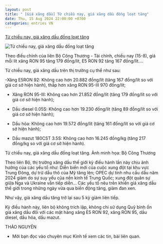 ```yaml
---
layout: post
title: " [Giá xăng dầu] Từ chiều nay, giá xăng dầu đồng loạt tăng"
date: Thu, 15 Aug 2024 22:00:00 +0700
categories: entries VN
---
```

[Từ chiều nay, giá xăng dầu đồng loạt tăng](https://www.qdnd.vn/kinh-te/tin-tuc/tu-chieu-nay-15-8-gia-xang-dau-dong-loat-tang-788774)

![Từ chiều nay, giá xăng dầu đồng loạt tăng](https://file3.qdnd.vn/data/images/0/2024/08/15/upload_2072/img_0397.jpeg?w=400)

Theo điều chỉnh của liên Bộ Công Thương - Tài chính, chiều nay (15-8), giá mỗi lít xăng RON 95 tăng 179 đồng/lít, E5 RON 92 tăng 167 đồng/lít….

Từ chiều nay, giá xăng dầu trên thị trường cụ thể như sau:

-Xăng E5RON 92: Không cao hơn 20.882 đồng/lít (tăng 167 đồng/lít so với giá cơ sở hiện hành), thấp hơn xăng RON 95-III 970 đồng/lít;

- Xăng RON 95-III: Không cao hơn 21.852 đồng/lít (tăng 179 đồng/lít so với giá cơ sở hiện hành);

- Dầu diesel 0.05S: Không cao hơn 19.230 đồng/lít (tăng 89 đồng/lít so với giá cơ sở hiện hành);

- Dầu hỏa: Không cao hơn 19.572 đồng/lít (tăng 161 đồng/lít so với giá cơ sở hiện hành);

- Dầu mazut 180CST 3.5S: Không cao hơn 16.245 đồng/kg (tăng 217 đồng/kg so với giá cơ sở hiện hành).

Từ chiều nay, giá xăng dầu đồng loạt tăng. Ảnh minh họa: Bộ Công Thương

Theo liên Bộ, thị trường xăng dầu thế giới kỳ điều hành lần này chịu ảnh hưởng của các yếu tố như: Diễn biến mới của cuộc xung đột tại khu vực Trung Đông, dự trữ dầu thô của Mỹ tăng lên; OPEC dự tính nhu cầu dầu năm 2024 giảm do sự suy yếu của nền kinh tế Trung Quốc; xung đột quân sự giữa Nga và Ukraine vẫn tiếp diễn… Các yếu tố nêu trên khiến giá xăng dầu thế giới trong những ngày vừa qua biến động tăng, giảm đan xen.

Như vậy, giá xăng dầu tăng trở lại sau 5 kỳ giảm liên tiếp.

Kỳ điều hành này, liên bộ không trích lập, không chi sử dụng Quỹ bình ổn giá xăng dầu đối với các mặt hàng xăng E5 RON 92, xăng RON 95, dầu diesel, dầu hỏa, dầu mazut.

THẢO NGUYÊN

* Mời bạn đọc vào chuyên mục Kinh tế xem các tin, bài liên quan.

